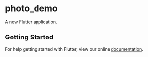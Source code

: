 # photo_demo

A new Flutter application.

## Getting Started

For help getting started with Flutter, view our online
[documentation](https://flutter.io/).
